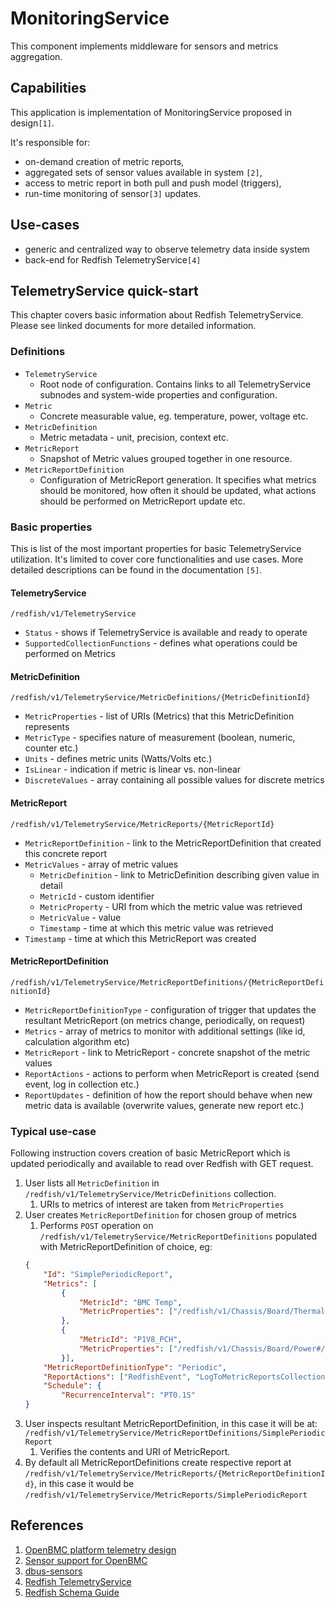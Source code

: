 # MonitoringService
This component implements middleware for sensors and metrics aggregation.

## Capabilities
This application is implementation of MonitoringService proposed in design`[1]`.

It's responsible for:
- on-demand creation of metric reports,
- aggregated sets of sensor values available in system `[2]`,
- access to metric report in both pull and push model (triggers),
- run-time monitoring of sensor`[3]` updates.

## Use-cases
- generic and centralized way to observe telemetry data inside system
- back-end for Redfish TelemetryService`[4]`

## TelemetryService quick-start
This chapter covers basic information about Redfish TelemetryService. Please see linked documents for more detailed information.

### Definitions
* `TelemetryService`
  * Root node of configuration. Contains links to all TelemetryService subnodes and system-wide properties and configuration.
* `Metric`
  * Concrete measurable value, eg. temperature, power, voltage etc.
* `MetricDefinition`
  * Metric metadata - unit, precision, context etc.
* `MetricReport`
  * Snapshot of Metric values grouped together in one resource.
* `MetricReportDefinition`
  * Configuration of MetricReport generation. It specifies what metrics should be monitored, how often it should be updated, what actions should be performed on MetricReport update etc.

### Basic properties
This is list of the most important properties for basic TelemetryService utilization. It's limited to cover core functionalities and use cases. More detailed descriptions can be found in the documentation `[5]`.

#### TelemetryService
`/redfish/v1/TelemetryService`
* `Status` - shows if TelemetryService is available and ready to operate
* `SupportedCollectionFunctions` - defines what operations could be performed on Metrics

#### MetricDefinition
`/redfish/v1/TelemetryService/MetricDefinitions/{MetricDefinitionId}`
* `MetricProperties` - list of URIs (Metrics) that this MetricDefinition represents
* `MetricType` - specifies nature of measurement (boolean, numeric, counter etc.)
* `Units` - defines metric units (Watts/Volts etc.)
* `IsLinear` - indication if metric is linear vs. non-linear
* `DiscreteValues` - array containing all possible values for discrete metrics

#### MetricReport
`/redfish/v1/TelemetryService/MetricReports/{MetricReportId}`
* `MetricReportDefinition` - link to the MetricReportDefinition that created this concrete report
* `MetricValues` - array of metric values
  * `MetricDefinition` - link to MetricDefinition describing given value in detail
  * `MetricId` - custom identifier
  * `MetricProperty` - URI from which the metric value was retrieved
  * `MetricValue` - value
  * `Timestamp` - time at which this metric value was retrieved
* `Timestamp` - time at which this MetricReport was created

#### MetricReportDefinition
`/redfish/v1/TelemetryService/MetricReportDefinitions/{MetricReportDefinitionId}`
* `MetricReportDefinitionType` - configuration of trigger that updates the resultant MetricReport (on metrics change, periodically, on request)
* `Metrics` - array of metrics to monitor with additional settings (like id, calculation algorithm etc)
* `MetricReport` - link to MetricReport - concrete snapshot of the metric values
* `ReportActions` - actions to perform when MetricReport is created (send event, log in collection etc.)
* `ReportUpdates` - definition of how the report should behave when new metric data is available (overwrite values, generate new report etc.)

### Typical use-case
Following instruction covers creation of basic MetricReport which is updated periodically and available to read over Redfish with GET request.

1. User lists all `MetricDefinition` in `/redfish/v1/TelemetryService/MetricDefinitions` collection.
   1. URIs to metrics of interest are taken from `MetricProperties`
2. User creates `MetricReportDefinition` for chosen group of metrics
   1. Performs `POST` operation on `/redfish/v1/TelemetryService/MetricReportDefinitions` populated with MetricReportDefinition of choice, eg:
    ```json
    {
        "Id": "SimplePeriodicReport",
        "Metrics": [
            {
                "MetricId": "BMC Temp",
                "MetricProperties": ["/redfish/v1/Chassis/Board/Thermal#/Temperatures/0/ReadingCelsius"]
            },
            {
                "MetricId": "P1V8_PCH",
                "MetricProperties": ["/redfish/v1/Chassis/Board/Power#/Voltages/3/ReadingVolts"]
            }],
        "MetricReportDefinitionType": "Periodic",
        "ReportActions": ["RedfishEvent", "LogToMetricReportsCollection"],
        "Schedule": {
            "RecurrenceInterval": "PT0.1S"
    }
    ```
3. User inspects resultant MetricReportDefinition, in this case it will be at: `/redfish/v1/TelemetryService/MetricReportDefinitions/SimplePeriodicReport`
   1. Verifies the contents and URI of MetricReport.
4. By default all MetricReportDefinitions create respective report at `/redfish/v1/TelemetryService/MetricReports/{MetricReportDefinitionId}`, in this case it would be `/redfish/v1/TelemetryService/MetricReports/SimplePeriodicReport`

## References
1. [OpenBMC platform telemetry design](https://github.com/openbmc/docs/blob/master/designs/telemetry.md)
2. [Sensor support for OpenBMC](https://github.com/openbmc/docs/blob/master/architecture/sensor-architecture.md)
3. [dbus-sensors](https://github.com/openbmc/dbus-sensors)
4. [Redfish TelemetryService](https://redfish.dmtf.org/schemas/v1/TelemetryService.json)
5. [Redfish Schema Guide](https://www.dmtf.org/sites/default/files/standards/documents/DSP2046_2019.3.pdf)
